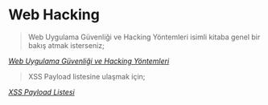 # Web Hacking

> Web Uygulama Güvenliği ve Hacking Yöntemleri isimli kitaba genel bir bakış atmak isterseniz;

_[Web Uygulama Güvenliği ve Hacking Yöntemleri](https://github.com/erhansaygili/WebHacking/blob/master/web_uygulama_guvenligi_ve_hacking_yontemleri.pdf)_ 

> XSS Payload listesine ulaşmak için;

_[XSS Payload Listesi](https://github.com/erhansaygili/WebHacking/blob/master/xss_payload_list)_

